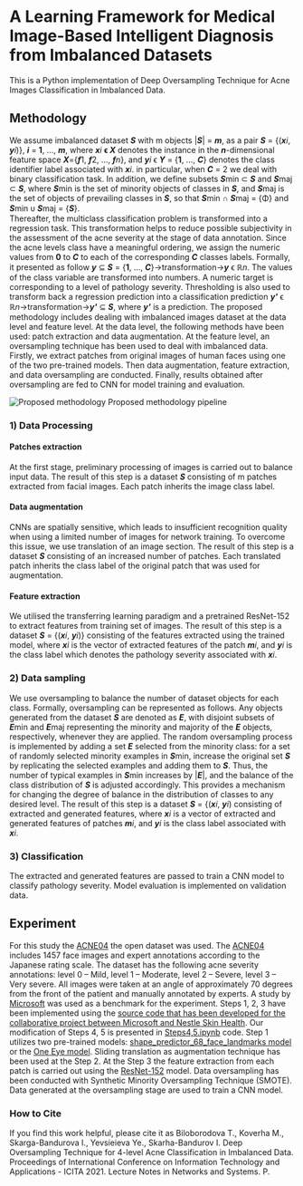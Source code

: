 # A Learning Framework for Medical Image-Based Intelligent Diagnosis from Imbalanced Datasets
This is a Python implementation of Deep Oversampling Technique for Acne Images Classification in Imbalanced Data.
## Methodology
We assume imbalanced dataset **_S_** with m objects |**_S_**| = **_m_**, as a pair **_S_** = {(**_x_**_i_, **_y_**_i_)}, **_i_** = **1**, ..., **_m_**, where **_x_**_i_ **ϵ _X_** denotes the instance in the **_n_**-dimensional feature space **_X_**={***f***1, ***f***2, ..., ***f***_n_}, and ***y***_i_  ϵ ***Y*** = {**1**, …, ***C***} denotes the class identifier label associated with ***x***_i_. in particular, when ***C*** = 2 we deal with binary classification task. In addition, we define subsets ***S***min ⊂ ***S*** and ***S***maj ⊂ ***S***, where ***S***min is the set of minority objects of classes in ***S***, and ***S***maj is the set of objects of prevailing classes in ***S***, so that ***S***min ∩ ***S***maj = {Φ} and ***S***min ᴜ ***S***maj = {***S***}.  
Thereafter, the multiclass classification problem is transformed into a regression task. This transformation helps to reduce possible subjectivity in the assessment of the acne severity at the stage of data annotation. Since the acne levels class have a meaningful ordering, we assign the numeric values from **0** to ***C*** to each of the corresponding ***C*** classes labels. Formally, it presented as follow ***y***  ⊆ ***S*** = {**1**, …, ***C***}→transformation→***y*** ϵ **ℝ**_n_. The values of the class variable are transformed into numbers. A numeric target is corresponding to a level of pathology severity.
Thresholding is also used to transform back a regression prediction into a classification prediction ***y'*** ϵ ℝ*n*→transformation→***y'*** ⊆ ***S***, where ***y'*** is a prediction.
The proposed methodology includes dealing with imbalanced images dataset at the data level and feature level. At the data level, the following methods have been used: patch extraction and data augmentation. At the feature level, an oversampling technique has been used to deal with imbalanced data.
Firstly, we extract patches from original images of human faces using one of the two pre-trained models. Then data augmentation, feature extraction, and data oversampling are conducted. Finally, results obtained after oversampling are fed to CNN for model training and evaluation.

![Proposed methodology](https://user-images.githubusercontent.com/53811556/164542498-669b3421-6571-4ae2-871b-e8aa5017ff4a.png)
Proposed methodology pipeline

### 1) Data Processing
#### Patches extraction 
At the first stage, preliminary processing of images is carried out to balance input data. The result of this step is a dataset ***S*** consisting of m patches extracted from facial images. Each patch inherits the image class label. 
#### Data augmentation
CNNs are spatially sensitive, which leads to insufficient recognition quality when using a limited number of images for network training. To overcome this issue, we use translation of an image section. The result of this step is a dataset ***S*** consisting of an increased number of patches. Each translated patch inherits the class label of the original patch that was used for augmentation.
#### Feature extraction
We utilised the transferring learning paradigm and a pretrained ResNet-152 to extract features from training set of images. The result of this step is a dataset ***S*** = {(***x***_i_, ***y***_i_)} consisting of the features extracted using the trained model, where ***x***_i_ is the vector of extracted features of the patch ***m***_i_, and ***y***_i_ is the class label which denotes the pathology severity associated with ***x***_i_.
### 2) Data sampling
We use oversampling to balance the number of dataset objects for each class. Formally, oversampling can be represented as follows. Any objects generated from the dataset ***S*** are denoted as ***E***, with disjoint subsets of ***E***min and ***E***maj representing the minority and majority of the ***E*** objects, respectively, whenever they are applied. The random oversampling process is implemented by adding a set ***E*** selected from the minority class: for a set of randomly selected minority examples in ***S***min, increase the original set ***S*** by replicating the selected examples and adding them to ***S***. Thus, the number of typical examples in ***S***min increases by |***E***|, and the balance of the class distribution of ***S*** is adjusted accordingly. This provides a mechanism for changing the degree of balance in the distribution of classes to any desired level. The result of this step is a dataset ***S*** = {(***x***_i_, ***y***_i_) consisting of extracted and generated features, where ***x***_i_ is a vector of extracted and generated features of patches ***m***_i_, and ***y***_i_ is the class label associated with ***x***_i_.
### 3) Classification 
The extracted and generated features are passed to train a CNN model to classify pathology severity. Model evaluation is implemented on validation data.  

## Experiment
For this study the [ACNE04](https://github.com/xpwu95/ldl) the open dataset was used. The [ACNE04](https://github.com/xpwu95/ldl) includes 1457 face images and expert annotations according to the Japanese rating scale. The dataset has the following acne severity annotations: level 0 – Mild, level 1 – Moderate, level 2 – Severe, level 3 – Very severe. All images were taken at an angle of approximately 70 degrees from the front of the patient and manually annotated by experts.
A study by [Microsoft](https://github.com/microsoft/nestle-acne-assessment) was used as a benchmark for the experiment. Steps 1, 2, 3 have been implemented using the [source code that has been developed for the collaborative project between Microsoft and Nestle Skin Health](https://github.com/microsoft/nestle-acne-assessment). Our modification of Steps 4, 5 is presented in [Steps4,5.ipynb](https://github.com/beloborodova-t/Deep-Oversampling-Technique-for-4-level-Acne-Classification-in-Imbalanced-Data/blob/main/Step4%2C5.ipynb) code.
Step 1 utilizes two pre-trained models: [shape_predictor_68_face_landmarks model](https://github.com/davisking/dlib-models) or the [One Eye model](https://github.com/opencv/opencv/blob/master/data/haarcascades/haarcascade_eye.xml).
Sliding translation as augmentation technique has been used at the Step 2.
At the Step 3 the feature extraction from each patch is carried out using the [ResNet-152](https://www.cntk.ai/Models/Caffe_Converted/ResNet152_ImageNet_Caffe.model) model. 
Data oversampling has been conducted with Synthetic Minority Oversampling Technique (SMOTE). 
Data generated at the oversampling stage are used to train a CNN model.

### How to Cite
If you find this work helpful, please cite it as
Biloborodova Т., Koverha M., Skarga-Bandurova I., Yevsieieva Ye., Skarha-Bandurov I. Deep Oversampling Technique for 4-level Acne Classification in Imbalanced Data. Proceedings of International Conference on Information Technology and Applications - ICITA 2021. Lecture Notes in Networks and Systems. P.
